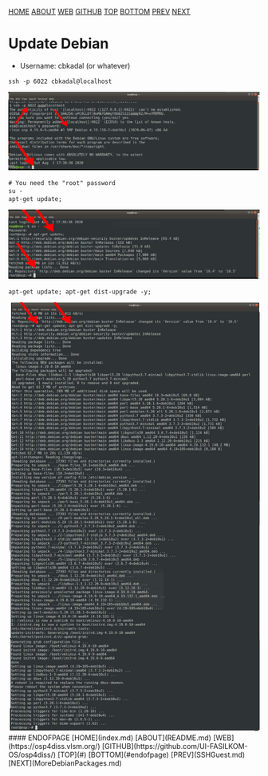 ---
---

[HOME](index.md)
[ABOUT](README.md)
[WEB](https://osp4diss.vlsm.org/)
[GITHUB](https://github.com/UI-FASILKOM-OS/osp4diss/)
[TOP](#)
[BOTTOM](#endofpage)
[PREV](SSHGuest.md)
[NEXT](MoreDebianPackages.md)

# Update Debian

* Username: cbkadal (or whatever)

```
ssh -p 6022 cbkadal@localhost
```

<img src="pictures/H-OSP-08.jpg"  width="960">

```
# You need the "root" password
su -
apt-get update;
```

<img src="pictures/H-OSP-09.jpg"  width="960">

```
apt-get update; apt-get dist-upgrade -y;
```

<img src="pictures/H-OSP-10.jpg"  width="960">

<br>
#### ENDOFPAGE
[HOME](index.md)
[ABOUT](README.md)
[WEB](https://osp4diss.vlsm.org/)
[GITHUB](https://github.com/UI-FASILKOM-OS/osp4diss/)
[TOP](#)
[BOTTOM](#endofpage)
[PREV](SSHGuest.md)
[NEXT](MoreDebianPackages.md)
<br>

